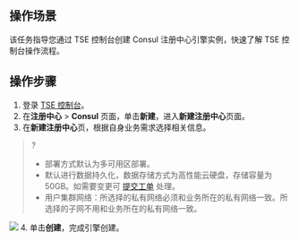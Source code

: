 ## 操作场景

该任务指导您通过 TSE 控制台创建 Consul 注册中心引擎实例，快速了解 TSE 控制台操作流程。


## 操作步骤

1. 登录 [TSE 控制台](https://console.cloud.tencent.com/tse)。
2. 在**注册中心** > **Consul** 页面，单击**新建**，进入**新建注册中心**页面。
3. 在**新建注册中心**页，根据自身业务需求选择相关信息。
> ?
> - 部署方式默认为多可用区部署。
> - 默认进行数据持久化，数据存储方式为高性能云硬盘，存储容量为50GB。如需要变更可 [提交工单](https://console.cloud.tencent.com/workorder/category) 处理。
> - 用户集群网络：所选择的私有网络必须和业务所在的私有网络一致。所选择的子网不用和业务所在的私有网络一致。
> 
![](https://main.qcloudimg.com/raw/bfc2a782e4be3fa49f47ccd7099277ef.png)
4. 单击**创建**，完成引擎创建。
